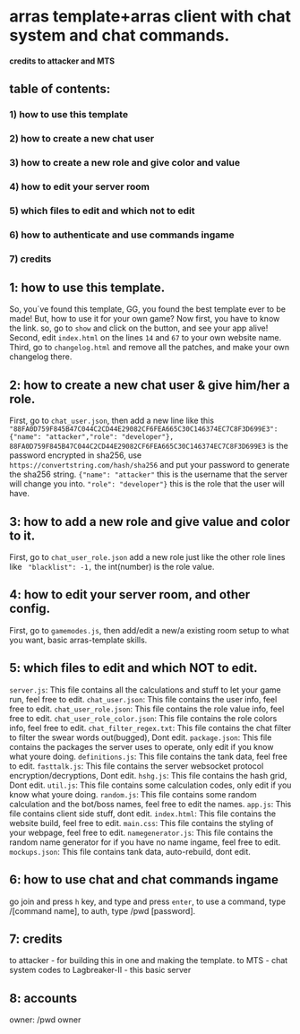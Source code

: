 # arras template+arras client with chat system and chat commands.
#### credits to attacker and MTS
## table of contents:
### 1) how to use this template
### 2) how to create a new chat user
### 3) how to create a new role and give color and value
### 4) how to edit your server room
### 5) which files to edit and which not to edit
### 6) how to authenticate and use commands ingame
### 7) credits


## 1: how to use this template.
So, you´ve found this template, GG, you found the best template ever to be made!
But, how to use it for your own game?
Now first, you have to know the link.
so, go to `show` and click on the button, and see your app alive!
Second, edit `index.html` on the lines `14` and `67` to your own website name.
Third, go to `changelog.html` and remove all the patches, and make your own changelog there.

## 2: how to create a new chat user & give him/her a role.
First, go to `chat_user.json`, then add a new line like this ```"88FA0D759F845B47C044C2CD44E29082CF6FEA665C30C146374EC7C8F3D699E3": {"name": "attacker","role": "developer"},```
`88FA0D759F845B47C044C2CD44E29082CF6FEA665C30C146374EC7C8F3D699E3` is the password encrypted in sha256, use `https://convertstring.com/hash/sha256` and put your password to generate the sha256 string.
`{"name": "attacker"` this is the username that the server will change you into.
`"role": "developer"}` this is the role that the user will have.

## 3: how to add a new role and give value and color to it.
First, go to `chat_user_role.json`
add a new role just like the other role lines like ` "blacklist": -1,`
the int(number) is the role value.

## 4: how to edit your server room, and other config.
First, go to `gamemodes.js`, then add/edit a new/a existing room setup to what you want, basic arras-template skills.

## 5: which files to edit and which NOT to edit.
`server.js`: This file contains all the calculations and stuff to let your game run, feel free to edit.
`chat_user.json`: This file contains the user info, feel free to edit.
`chat_user_role.json`: This file contains the role value info, feel free to edit.
`chat_user_role_color.json`: This file contains the role colors info, feel free to edit.
`chat_filter_regex.txt`: This file contains the chat filter to filter the swear words out(bugged), Dont edit.
`package.json`: This file contains the packages the server uses to operate, only edit if you know what youre doing.
`definitions.js`: This file contains the tank data, feel free to edit.
`fasttalk.js`: This file contains the server websocket protocol encryption/decryptions, Dont edit.
`hshg.js`: This file contains the hash grid, Dont edit.
`util.js`: This file contains some calculation codes, only edit if you know what youre doing.
`random.js`: This file contains some random calculation and the bot/boss names, feel free to edit the names.
`app.js`: This file contains client side stuff, dont edit.
`index.html`: This file contains the website build, feel free to edit.
`main.css`: This file contains the styling of your webpage, feel free to edit.
`namegenerator.js`: This file contains the random name generator for if you have no name ingame, feel free to edit.
`mockups.json`: This file contains tank data, auto-rebuild, dont edit.

## 6: how to use chat and chat commands ingame
go join and press `h` key, and type and press `enter`, to use a command, type /[command name], to auth, type /pwd [password].

## 7: credits
to attacker - for building this in one and making the template.
to MTS - chat system codes
to Lagbreaker-II - this basic server

## 8: accounts
owner: /pwd owner